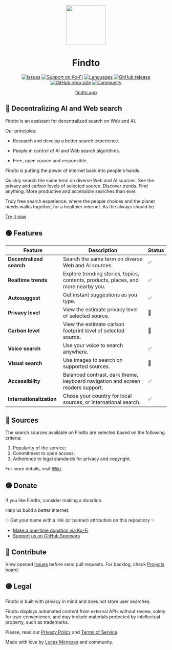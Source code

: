 <div align="center">
<a href="https://findto.app/?utm_source=findto_repo">
<img height="124" src="https://findto.app/icon.svg">
</a>
</div>

<h1 align="center">Findto</h1>

<p align="center">
<a href="https://github.com/lucasm/findto/issues" target="_blank"><img alt="Issues" src="https://img.shields.io/github/issues/lucasm/findto?color=ff9393&logo=github&logoColor=white"></a>
<a href="https://ko-fi.com/findto" target="_blank"><img alt="Support on Ko-Fi" src="https://img.shields.io/badge/donate-$0,5-ffff8b?logo=kofi&logoColor=white"></a>
<a href="https://github.com/lucasm/findto/wiki" target="_blank"><img alt="Languages" src="https://img.shields.io/badge/translations-2-82cdff?logo=json&logoColor=white"></a>
<a href="https://github.com/lucasm/findto/releases" target="_blank"><img alt="GitHub release" src="https://img.shields.io/github/v/release/lucasm/findto?label=version&color=71f8ce&logo=github&logoColor=white"></a>
<a href="https://github.com/lucasm/findto" target="_blank"><img alt="GitHub repo size" src="https://img.shields.io/github/repo-size/lucasm/findto?label=size&color=71f8ce&logo=github&logoColor=white"></a>
<a href="https://discord.gg/gEDm5MU6pq" target="_blank"><img alt="Community" src="https://img.shields.io/discord/866829154032812073?color=d0abff&label=members&logo=discord&logoColor=white"></a>
</p>

<p align="center">
<a href="https://findto.app/?utm_source=findto_repo" target="_blank">findto.app</a>
 <br>
</p>

## 🔎 Decentralizing AI and Web search

Findto is an assistant for decentralized search on Web and AI.

Our principles:

- Research and develop a better search experience.

- People in control of AI and Web search algorithms.

- Free, open source and responsible.

Findto is putting the power of internet back into people's hands.

Quickly search the same term on diverse Web and AI sources. See the privacy and carbon levels of selected source. Discover trends. Find anything. More productive and accessible searches than ever.

Truly free search experience, where the people choices and the planet needs walks together, for a healthier internet. As the always should be.

[Try it now](https://findto.app/?utm_source=findto_repo)

## 🟢 Features

| Feature                  | Description                                                                        | Status |
| ------------------------ | ---------------------------------------------------------------------------------- | ------ |
| **Decentralized search** | Search the same term on diverse Web and AI sources.                                | ✅     |
| **Realtime trends**      | Explore trending stories, topics, contents, products, places, and more nearby you. | ✅     |
| **Autosuggest**          | Get instant suggestions as you type.                                               | ✅     |
| **Privacy level**        | View the estimate privacy level of selected source.                                | 🔧     |
| **Carbon level**         | View the estimate carbon footprint level of selected source.                       | 🔧     |
| **Voice search**         | Use your voice to search anywhere.                                                 | ✅     |
| **Visual search**        | Use images to search on supported sources.                                         | 🔧     |
| **Accessibility**        | Balanced contrast, dark theme, keyboard navigation and screen readers support.     | ✅     |
| **Internationalization** | Chose your country for local sources, or international search.                     | ✅     |

## 🔴 Sources

The search sources available on Findto are selected based on the following criteria:

1. Popularity of the service;
2. Commitment to open access;
3. Adherence to legal standards for privacy and copyright.

For more details, visit [Wiki](https://github.com/lucasm/findto/wiki).

## 🟡 Donate

If you like Findto, consider making a donation.

Help us build a better internet.

✨ Get your name with a link (or banner) attribution on this repository ✨

- [Make a one-time donation via Ko-Fi](https://ko-fi.com/findto)
- [Support us on GitHub Sponsors](https://github.com/sponsors/lucasm)

## 🔵 Contribute

View opened [Issues](https://github.com/lucasm/findto/issues) before send pull requests. For backlog, check [Projects](https://github.com/lucasm/findto/projects) board.

## 🟣 Legal

Findto is built with privacy in mind and does not store user searches.

Findto displays automated content from external APIs without review, solely for user convenience, and may include materials protected by intellectual property, such as trademarks.

Please, read our [Privacy Policy](https://findto.app/privacy) and [Terms of Service](https://findto.app/terms).

Made with love by [Lucas Menezes](https://lucasm.dev/?utm_source=findto_app) and community.

